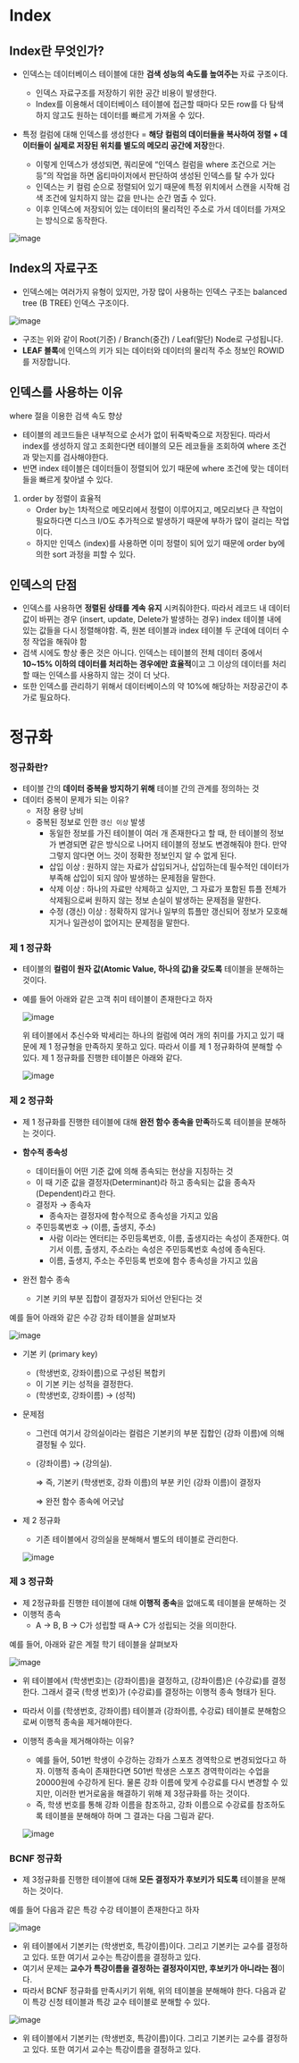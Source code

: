 # Index


## Index란 무엇인가?

- 인덱스는 데이터베이스 테이블에 대한 **검색 성능의 속도를 높여주는** 자료 구조이다.
    - 인덱스 자료구조를 저장하기 위한 공간 비용이 발생한다.
    - Index를 이용해서 데이터베이스 테이블에 접근할 때마다 모든 row를 다 탐색하지 않고도 원하는 데이터를 빠르게 가져올 수 있다.

- 특정 컬럼에 대해 인덱스를 생성한다 = **해당 컬럼의 데이터들을 복사하여 정렬 + 데이터들이 실제로 저장된 위치를 별도의 메모리 공간에 저장**한다.
    - 이렇게 인덱스가 생성되면, 쿼리문에 “인덱스 컬럼을 where 조건으로 거는 등”의 작업을 하면 옵티마이저에서 판단하여 생성된 인덱스를 탈 수가 있다
    - 인덱스는 키 컬럼 순으로 정렬되어 있기 때문에 특정 위치에서 스캔을 시작해 검색 조건에 일치하지 않는 값을 만나는 순간 멈출 수 있다.
    - 이후 인덱스에 저장되어 있는 데이터의 물리적인 주소로 가서 데이터를 가져오는 방식으로 동작한다.

![image](https://user-images.githubusercontent.com/47748246/152806390-1528a9cd-ac54-487e-851b-1911a428db70.png)


## Index의 자료구조

- 인덱스에는 여러가지 유형이 있지만, 가장 많이 사용하는 인덱스 구조는 balanced tree (B TREE) 인덱스 구조이다.

![image](https://user-images.githubusercontent.com/47748246/152806428-bec6fa6d-bb3c-4fed-9307-2ae8656db07d.png)

- 구조는 위와 같이 Root(기준) / Branch(중간) / Leaf(말단) Node로 구성됩니다.
- **LEAF 블록**에 인덱스의 키가 되는 데이터와 데이터의 물리적 주소 정보인 ROWID를 저장합니다.

## 인덱스를 사용하는 이유

where 절을 이용한 검색 속도 향상

- 테이블의 레코드들은 내부적으로 순서가 없이 뒤죽박죽으로 저장된다. 따라서 index를 생성하지 않고 조회한다면 테이블의 모든 레코들을 조회하여 where 조건과 맞는지를 검사해야한다.
- 반면 index 테이블은 데이터들이 정렬되어 있기 때문에 where 조건에 맞는 데이터들을 빠르게 찾아낼 수 있다.

1. order by 정렬이 효율적
    - Order by는 1차적으로 메모리에서 정렬이 이루어지고, 메모리보다 큰 작업이 필요하다면 디스크 I/O도 추가적으로 발생하기 때문에 부하가 많이 걸리는 작업이다.
    - 하지만 인덱스 (index)를 사용하면 이미 정렬이 되어 있기 때문에 order by에 의한 sort 과정을 피할 수 있다.

## 인덱스의 단점

- 인덱스를 사용하면 **정렬된 상태를 계속 유지** 시켜줘야한다. 따라서 레코드 내 데이터 값이 바뀌는 경우 (insert, update, Delete가 발생하는 경우) index 테이블 내에 있는 값들을 다시 정렬해야함. 즉, 원본 테이블과 index 테이블 두 군데에 데이터 수정 작업을 해줘야 함
- 검색 시에도 항상 좋은 것은 아니다. 인덱스는 테이블의 전체 데이터 중에서 **10~15% 이하의 데이터를 처리하는 경우에만 효율적**이고 그 이상의 데이터를 처리할 때는 인덱스를 사용하지 않는 것이 더 낫다.
- 또한 인덱스를 관리하기 위해서 데이터베이스의 약 10%에 해당하는 저장공간이 추가로 필요하다.

# 정규화


### 정규화란?

- 테이블 간의 **데이터 중복을 방지하기 위해** 테이블 간의 관계를 정의하는 것
- 데이터 중복이 문제가 되는 이유?
    - 저장 용량 낭비
    - 중복된 정보로 인한 `갱신 이상` 발생
        - 동일한 정보를 가진 테이블이 여러 개 존재한다고 할 때, 한 테이블의 정보가 변경되면 같은 방식으로 나머지 테이블의 정보도 변경해줘야 한다. 만약 그렇지 않다면 어느 것이 정확한 정보인지 알 수 없게 된다.
        - 삽입 이상 : 원하지 않는 자료가 삽입되거나, 삽입하는데 필수적인 데이터가 부족해 삽입이 되지 않아 발생하는 문제점을 말한다.
        - 삭제 이상 : 하나의 자료만 삭제하고 싶지만, 그 자료가 포함된 튜플 전체가 삭제됨으로써 원하지 않는 정보 손실이 발생하는 문제점을 말한다.
        - 수정 (갱신) 이상 : 정확하지 않거나 일부의 튜플만 갱신되어 정보가 모호해지거나 일관성이 없어지는 문제점을 말한다.

### 제 1 정규화

- 테이블의 **컬럼이 원자 값(Atomic Value, 하나의 값)을 갖도록** 테이블을 분해하는 것이다.
- 예를 들어 아래와 같은 고객 취미 테이블이 존재한다고 하자
    
    ![image](https://user-images.githubusercontent.com/47748246/152806644-3b3ce234-1a86-420d-8ecd-f61be883801c.png)
    
    위 테이블에서 추신수와 박세리는 하나의 컬럼에 여러 개의 취미를 가지고 있기 때문에 제 1 정규형을 만족하지 못하고 있다. 따라서 이를 제 1 정규화하여 분해할 수 있다. 제 1 정규화를 진행한 테이블은 아래와 같다.
    
    ![image](https://user-images.githubusercontent.com/47748246/152806685-223ba67a-8e4d-4a76-a0f3-9e9074428b58.png)
    

### 제 2 정규화

- 제 1 정규화를 진행한 테이블에 대해 **완전 함수 종속을 만족**하도록 테이블을 분해하는 것이다.
- **함수적 종속성**
    - 데이터들이 어떤 기준 값에 의해 종속되는 현상을 지칭하는 것
    - 이 때 기준 값을 결정자(Determinant)라 하고 종속되는 값을 종속자 (Dependent)라고 한다.
    - 결정자 → 종속자
        - 종속자는 결정자에 함수적으로 종속성을 가지고 있음
    - 주민등록번호 → (이름, 출생지, 주소)
        - 사람 이라는 엔터티는 주민등록번호, 이름, 출생지라는 속성이 존재한다. 여기서 이름, 출생지, 주소라는 속성은 주민등록번호 속성에 종속된다.
        - 이름, 출생지, 주소는 주민등록 번호에 함수 종속성을 가지고 있음
    
- 완전 함수 종속
    - 기본 키의 부분 집합이 결정자가 되어선 안된다는 것

예를 들어 아래와 같은 수강 강좌 테이블을 살펴보자

![image](https://user-images.githubusercontent.com/47748246/152806744-a2da242c-e288-4ec2-a5df-662ae0b78487.png)

- 기본 키 (primary key)
    - (학생번호, 강좌이름)으로 구성된 복합키
    - 이 기본 키는 성적을 결정한다.
    - (학생번호, 강좌이름) → (성적)
- 문제점
    - 그런데 여기서 강의실이라는 컬럼은 기본키의 부분 집합인 (강좌 이름)에 의해 결정될 수 있다.
    - (강좌이름) → (강의실).
        
        ⇒ 즉, 기본키 (학생번호, 강좌 이름)의 부분 키인 (강좌 이름)이 결정자
        
        ⇒ 완전 함수 종속에 어긋남
        
- 제 2 정규화
    - 기존 테이블에서 강의실을 분해해서 별도의 테이블로 관리한다.
    
    ![image](https://user-images.githubusercontent.com/47748246/152806789-8a8932c2-7f73-4323-a234-6edfe601afef.png)
    

### 제 3 정규화

- 제 2정규화를 진행한 테이블에 대해 **이행적 종속**을 없애도록 테이블을 분해하는 것
- 이행적 종속
    - A → B, B → C가 성립할 때 A→ C가 성립되는 것을 의미한다.

예를 들어, 아래와 같은 계절 학기 테이블을 살펴보자

![image](https://user-images.githubusercontent.com/47748246/152806816-4648c26d-a7b3-4589-b07d-e854f54a822f.png)

- 위 테이블에서 (학생번호)는 (강좌이름)을 결정하고, (강좌이름)은 (수강료)를 결정한다. 그래서 결국 (학생 번호)가 (수강료)를 결정하는 이행적 종속 형태가 된다.
- 따라서 이를 (학생번호, 강좌이름) 테이블과 (강좌이름, 수강료) 테이블로 분해함으로써 이행적 종속을 제거해야한다.
- 이행적 종속을 제거해야하는 이유?
    - 예를 들어, 501번 학생이 수강하는 강좌가 스포츠 경역학으로 변경되었다고 하자. 이행적 종속이 존재한다면 501번 학생은 스포츠 경역학이라는 수업을 20000원에 수강하게 된다. 물론 강좌 이름에 맞게 수강료를 다시 변경할 수 있지만, 이러한 번거로움을 해결하기 위해 제 3정규화를 하는 것이다.
    - 즉, 학생 번호를 통해 강좌 이름을 참조하고, 강좌 이름으로 수강료를 참조하도록 테이블을 분해해야 하며 그 결과는 다음 그림과 같다.
    
    ![image](https://user-images.githubusercontent.com/47748246/152806878-baf5d8bc-d12b-4cff-ab81-e663a4fdb466.png)
    

### BCNF 정규화

- 제 3정규화를 진행한 테이블에 대해 **모든 결정자가 후보키가 되도록** 테이블을 분해하는 것이다.

예를 들어 다음과 같은 특강 수강 테이블이 존재한다고 하자

![image](https://user-images.githubusercontent.com/47748246/152806935-49351c4f-e0e8-4355-838f-e453ebabe82c.png)

- 위 테이블에서 기본키는 (학생번호, 특강이름)이다. 그리고 기본키는 교수를 결정하고 있다. 또한 여기서 교수는 특강이름을 결정하고 있다.
- 여기서 문제는 **교수가 특강이름을 결정하는 결정자이지만, 후보키가 아니라는 점**이다.
- 따라서 BCNF 정규화를 만족시키기 위해, 위의 테이블을 분해해야 한다. 다음과 같이 특강 신청 테이블과 특강 교수 테이블로 분해할 수 있다.

![image](https://user-images.githubusercontent.com/47748246/152806982-903bd3ec-2bd2-4bbf-8686-57cef89cd54e.png)
- 위 테이블에서 기본키는 (학생번호, 특강이름)이다. 그리고 기본키는 교수를 결정하고 있다. 또한 여기서 교수는 특강이름을 결정하고 있다.
